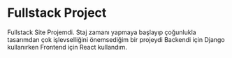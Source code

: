 # Fullstack Project
Fullstack Site Projemdi. Staj zamanı yapmaya başlayıp çoğunlukla tasarımdan çok işlevselliğini önemsediğim bir projeydi
Backendi için Django kullanırken Frontend için React kullandım.
